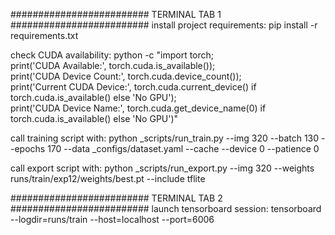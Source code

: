 ######################### TERMINAL TAB 1 #########################
install project requirements:
pip install -r requirements.txt

check CUDA availability:
python -c "import torch; \
print('CUDA Available:', torch.cuda.is_available()); \
print('CUDA Device Count:', torch.cuda.device_count()); \
print('Current CUDA Device:', torch.cuda.current_device() if torch.cuda.is_available() else 'No GPU'); \
print('CUDA Device Name:', torch.cuda.get_device_name(0) if torch.cuda.is_available() else 'No GPU')"




call training script with:
python _scripts/run_train.py --img 320 --batch 130 --epochs 170 --data _configs/dataset.yaml --cache --device 0 --patience 0

call export script with:
python _scripts/run_export.py --img 320 --weights runs/train/exp12/weights/best.pt --include tflite


######################### TERMINAL TAB 2 #########################
launch tensorboard session:
tensorboard --logdir=runs/train --host=localhost --port=6006

